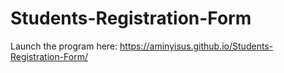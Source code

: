 # Students-Registration-Form
Launch the program here: https://aminyisus.github.io/Students-Registration-Form/
